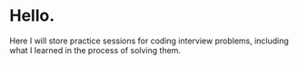 # Hello.

Here I will store practice sessions for coding interview problems, including
what I learned in the process of solving them.

